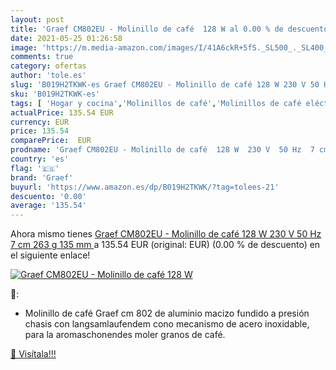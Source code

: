 ```yaml
---
layout: post
title: 'Graef CM802EU - Molinillo de café  128 W al 0.00 % de descuento'
date: 2021-05-25 01:26:58
image: 'https://m.media-amazon.com/images/I/41A6ckR+5fS._SL500_._SL400_.jpg'
comments: true
category: ofertas
author: 'tole.es'
slug: 'B019H2TKWK-es Graef CM802EU - Molinillo de café 128 W 230 V 50 Hz 7 cm...'
sku: 'B019H2TKWK-es'
tags: [ 'Hogar y cocina','Molinillos de café','Molinillos de café eléctricos con conos','Utensilios para café y té','café','graef', ]
actualPrice: 135.54 EUR
currency: EUR
price: 135.54
comparePrice:  EUR
prodname: 'Graef CM802EU - Molinillo de café  128 W  230 V  50 Hz  7 cm  263 g  135 mm '
country: 'es'
flag: '🇪🇸'
brand: 'Graef'
buyurl: 'https://www.amazon.es/dp/B019H2TKWK/?tag=tolees-21'
descuento: '0.00'
average: '135.54'
---
```


Ahora mismo tienes [Graef CM802EU - Molinillo de café  128 W  230 V  50 Hz  7 cm  263 g  135 mm ](https://www.amazon.es/dp/B019H2TKWK/?tag=tolees-21) a 135.54 EUR (original:  EUR) (0.00 %  de descuento) en el siguiente enlace!

[![Graef CM802EU - Molinillo de café  128 W](https://m.media-amazon.com/images/I/41A6ckR+5fS._SL500_._SL400_.jpg)](https://www.amazon.es/dp/B019H2TKWK/?tag=tolees-21)

🔎:

- Molinillo de café Graef cm 802 de aluminio macizo fundido a presión chasis con langsamlaufendem cono mecanismo de acero inoxidable, para la aromaschonendes moler granos de café.

[🛒 Visítala!!!](https://www.amazon.es/dp/B019H2TKWK/?tag=tolees-21)
